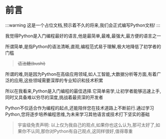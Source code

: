 # 前言

:::warning
这是一个占位文档,预示着不久的将来,我们会正式编写Python文档!
:::

我觉得Python是入门编程最好的语言,他是最简单,最难,最强大,最方便的语言之一

所谓简单,是指Python的语法清晰,直观,编程范式易于理解,极大地降低了初学者的门槛

> ~~语法糖(bushi)~~

所谓的难,则是因为Python在高级应用领域,如人工智能,大数据分析等方面,有着广泛的应用,这些领域需要深厚的专业知识和技术积累

所以在我看来,Python是入门编程的最佳选择.它简单易学,让初学者能够迅速上手,同时又具备难以穷尽的深度,挑战着最资深的开发者

Python不仅适合作为编程的起点,还能陪伴您在技术道路上不断前行.通过学习Python,您将逐步培养编程思维,为未来学习其他语言或技术打下坚实的基础

> 宇宙级免责声明: 以上仅为我自己的观点,如果你也这么认为,那可太好了,如果你不认同,那你对Python有自己观点,这同样很好,值得尊重

